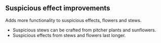 ## Suspicious effect improvements

Adds more functionality to suspicious effects, flowers and stews.

- Suspicious stews can be crafted from pitcher plants and sunflowers.
- Suspicious effects from stews and flowers last longer.